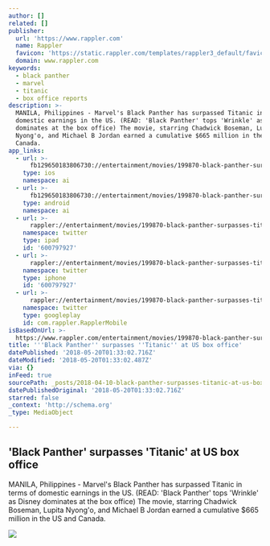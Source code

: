 ```yaml
---
author: []
related: []
publisher:
  url: 'https://www.rappler.com'
  name: Rappler
  favicon: 'https://static.rappler.com/templates/rappler3_default/favicon.ico'
  domain: www.rappler.com
keywords:
  - black panther
  - marvel
  - titanic
  - box office reports
description: >-
  MANILA, Philippines - Marvel's Black Panther has surpassed Titanic in terms of
  domestic earnings in the US. (READ: 'Black Panther' tops 'Wrinkle' as Disney
  dominates at the box office) The movie, starring Chadwick Boseman, Lupita
  Nyong'o, and Michael B Jordan earned a cumulative $665 million in the US and
  Canada.
app_links:
  - url: >-
      fb129650183806730://entertainment/movies/199870-black-panther-surpasses-titanic-box-office
    type: ios
    namespace: ai
  - url: >-
      fb129650183806730://entertainment/movies/199870-black-panther-surpasses-titanic-box-office
    type: android
    namespace: ai
  - url: >-
      rappler://entertainment/movies/199870-black-panther-surpasses-titanic-box-office
    namespace: twitter
    type: ipad
    id: '600797927'
  - url: >-
      rappler://entertainment/movies/199870-black-panther-surpasses-titanic-box-office
    namespace: twitter
    type: iphone
    id: '600797927'
  - url: >-
      rappler://entertainment/movies/199870-black-panther-surpasses-titanic-box-office
    namespace: twitter
    type: googleplay
    id: com.rappler.RapplerMobile
isBasedOnUrl: >-
  https://www.rappler.com/entertainment/movies/199870-black-panther-surpasses-titanic-box-office
title: '''Black Panther'' surpasses ''Titanic'' at US box office'
datePublished: '2018-05-20T01:33:02.716Z'
dateModified: '2018-05-20T01:33:02.487Z'
via: {}
inFeed: true
sourcePath: _posts/2018-04-10-black-panther-surpasses-titanic-at-us-box-office.md
datePublishedOriginal: '2018-05-20T01:33:02.716Z'
starred: false
_context: 'http://schema.org'
_type: MediaObject

---
```

<article style=""><h1>'Black Panther' surpasses 'Titanic' at US box office</h1><p>MANILA, Philippines - Marvel's Black Panther has surpassed Titanic in terms of domestic earnings in the US. (READ: 'Black Panther' tops 'Wrinkle' as Disney dominates at the box office) The movie, starring Chadwick Boseman, Lupita Nyong'o, and Michael B Jordan earned a cumulative $665 million in the US and Canada.</p><img src="https://assets.rappler.com/F3C8AAFC4A76429EA29C304A12808D98/img/0FFAF3F8FBF34151A75FEAB6CE864F28/BP-06.jpg" /></article>